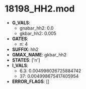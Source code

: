 # 18198_HH2.mod

- **G_VALS**:
  - gnabar_hh2: 0.0
  - gkbar_hh2: 0.005
- **GATES**:
  - n: 4
- **SUFFIX**: hh2
- **GMAX_NAME**: gkbar_hh2
- **STATES**: ['n']
- **I_VALS**:
  - 6.3: 0.004998026725884742
  - 37: 0.004998675417405954
- **ERROR_FLAGS**: []
